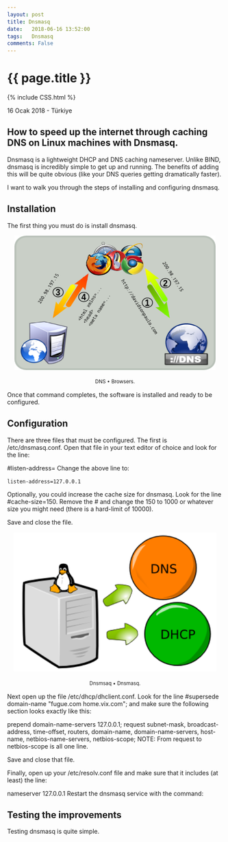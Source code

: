 ```yaml
---
layout: post
title: Dnsmasq
date:   2018-06-16 13:52:00
tags:   Dnsmasq
comments: False
---
```


{{ page.title }}
================
{% include CSS.html %}

<p class="meta">16 Ocak 2018 - Türkiye</p>

How to speed up the internet through caching DNS on Linux machines with Dnsmasq.
-------------

Dnsmasq is a lightweight DHCP and DNS caching nameserver. Unlike BIND, dnsmasq is incredibly simple to get up and running. The benefits of adding this will be quite obvious (like your DNS queries getting dramatically faster).

I want to walk you through the steps of installing and configuring dnsmasq.

## Installation

The first thing you must do is install dnsmasq.

<div class='pull-right alert alert-warning' style="margin: 15px; text-align: center;">
  <img src="/images/DiagramaDNS01.png" alt="programs" class="img-responsive" width="470px" height="313px"/>
  <p><small>DNS &bull; Browsers.</small></p>
</div>

Once that command completes, the software is installed and ready to be configured.

## Configuration
There are three files that must be configured. The first is /etc/dnsmasq.conf. Open that file in your text editor of choice and look for the line:

#listen-address=
Change the above line to:

~~~
listen-address=127.0.0.1
~~~

Optionally, you could increase the cache size for dnsmasq. Look for the line #cache-size=150. Remove the # and change the 150 to 1000 or whatever size you might need (there is a hard-limit of 10000).

Save and close the file.
<div class='pull-right alert alert-warning' style="margin: 15px; text-align: center;">
  <img src="/images/Servidor-DNS-con-dnsmasq.png" alt="programs" class="img-responsive" width="569px" height="325px"/>
  <p><small>Dnsmsaq &bull; Dnsmasq.</small></p>
</div>
Next open up the file /etc/dhcp/dhclient.conf. Look for the line #supersede domain-name "fugue.com home.vix.com"; and make sure the following section looks exactly like this:

prepend domain-name-servers 127.0.0.1;
​request subnet-mask, broadcast-address, time-offset, routers, domain-name, domain-name-servers, host-name, netbios-name-servers, netbios-scope;
NOTE: From request to netbios-scope is all one line.

Save and close that file.

Finally, open up your /etc/resolv.conf file and make sure that it includes (at least) the line:

nameserver 127.0.0.1
Restart the dnsmasq service with the command:

## Testing the improvements

Testing dnsmasq is quite simple. 

